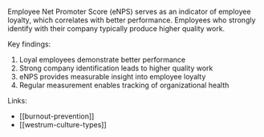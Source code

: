 Employee Net Promoter Score (eNPS) serves as an indicator of employee loyalty, which correlates with better performance. Employees who strongly identify with their company typically produce higher quality work.

Key findings:
1. Loyal employees demonstrate better performance
2. Strong company identification leads to higher quality work
3. eNPS provides measurable insight into employee loyalty
4. Regular measurement enables tracking of organizational health

Links:
- [[burnout-prevention]]
- [[westrum-culture-types]]
